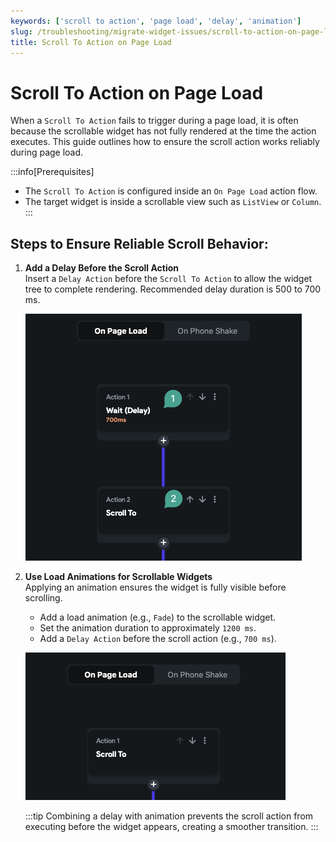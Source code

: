 ```yaml
---
keywords: ['scroll to action', 'page load', 'delay', 'animation']
slug: /troubleshooting/migrate-widget-issues/scroll-to-action-on-page-load
title: Scroll To Action on Page Load
---
```


# Scroll To Action on Page Load

When a `Scroll To Action` fails to trigger during a page load, it is often because the scrollable widget has not fully rendered at the time the action executes. This guide outlines how to ensure the scroll action works reliably during page load.

:::info[Prerequisites]
- The `Scroll To Action` is configured inside an `On Page Load` action flow.
- The target widget is inside a scrollable view such as `ListView` or `Column`.
:::

## Steps to Ensure Reliable Scroll Behavior:

1. **Add a Delay Before the Scroll Action**  
   Insert a `Delay Action` before the `Scroll To Action` to allow the widget tree to complete rendering. Recommended delay duration is 500 to 700 ms.

   ![](../assets/20250430121250453056.png)

2. **Use Load Animations for Scrollable Widgets**  
   Applying an animation ensures the widget is fully visible before scrolling.
   - Add a load animation (e.g., `Fade`) to the scrollable widget.
   - Set the animation duration to approximately `1200 ms`.
   - Add a `Delay Action` before the scroll action (e.g., `700 ms`).

   ![](../assets/20250430121250214649.png)

   :::tip
   Combining a delay with animation prevents the scroll action from executing before the widget appears, creating a smoother transition.
   :::